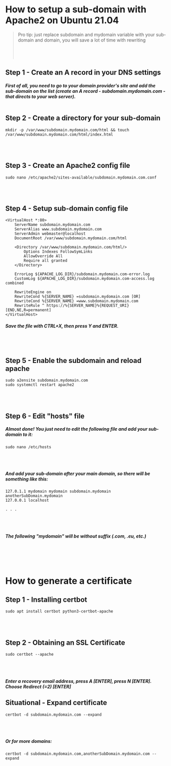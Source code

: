 # How to setup a sub-domain with Apache2 on Ubuntu 21.04
> Pro tip: just replace subdomain and mydomain variable with your sub-domain and domain, you will save a lot of time with rewriting
<br /><br /><br /><br />


## Step 1 - Create an A record in your DNS settings
##### First of all, you need to go to your domain provider's site and add the sub-domain on the list (create an A record - subdomain.mydomain.com - that directs to your web server).<br /><br />

## Step 2 - Create a directory for your sub-domain
```
mkdir -p /var/www/subdomain.mydomain.com/html && touch /var/www/subdomain.mydomain.com/html/index.html
```
<br /><br />

## Step 3 - Create an Apache2 config file
```
sudo nano /etc/apache2/sites-available/subdomain.mydomain.com.conf
```
<br /><br />

## Step 4 - Setup sub-domain config file
```
<VirtualHost *:80>
    ServerName subdomain.mydomain.com
    ServerAlias www.subdomain.mydomain.com
    ServerAdmin webmaster@localhost
    DocumentRoot /var/www/subdomain.mydomain.com/html

    <Directory /var/www/subdomain.mydomain.com/html/>
        Options Indexes FollowSymLinks
        AllowOverride All
        Require all granted
    </Directory>

    ErrorLog ${APACHE_LOG_DIR}/subdomain.mydomain.com-error.log
    CustomLog ${APACHE_LOG_DIR}/subdomain.mydomain.com-access.log combined
    
    RewriteEngine on
    RewriteCond %{SERVER_NAME} =subdomain.mydomain.com [OR]
    RewriteCond %{SERVER_NAME} =www.subdomain.mydomain.com
    RewriteRule ^ https://%{SERVER_NAME}%{REQUEST_URI} [END,NE,R=permanent]
</VirtualHost>
```
##### Save the file with CTRL+X, then press Y and ENTER.
<br /><br />
## Step 5 - Enable the subdomain and reload apache
```
sudo a2ensite subdomain.mydomain.com
sudo systemctl restart apache2
```
<br /><br />
## Step 6 - Edit "hosts" file
##### Almost done! You just need to edit the following file and add your sub-domain to it:
```
sudo nano /etc/hosts
```
<br /><br />
##### And add your sub-domain after your main domain, so there will be something like this:
```
127.0.1.1 mydomain mydomain subdomain.mydomain anotherSubDomain.mydomain
127.0.0.1 localhost

. . .
```
<br /><br />
##### The following "mydomain" will be without suffix (.com, .eu, etc.)
<br /><br /><br />

# How to generate a certificate

## Step 1 - Installing certbot
```
sudo apt install certbot python3-certbot-apache
```
<br /><br />
## Step 2 - Obtaining an SSL Certificate
```
sudo certbot --apache
```
<br /><br />
##### Enter a recovery email address, press A [ENTER], press N [ENTER]. Choose Redirect (=2) [ENTER]

## Situational - Expand certificate
```
certbot -d subdomain.mydomain.com --expand
```
<br /><br />
##### Or for more domains:
```
certbot -d subdomain.mydomain.com,anotherSubDomain.mydomain.com --expand
```
<br /><br />
